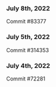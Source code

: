 ### July 8th, 2022

Commit #83377

### July 5th, 2022

Commit #314353


### July 4th, 2022

Commit #72281
